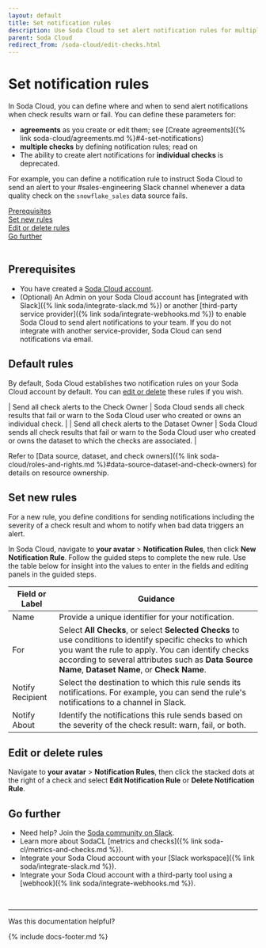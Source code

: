 ```yaml
---
layout: default
title: Set notification rules
description: Use Soda Cloud to set alert notification rules for multiple checks across datasets in your account.
parent: Soda Cloud
redirect_from: /soda-cloud/edit-checks.html
---
```


# Set notification rules 

In Soda Cloud, you can define where and when to send alert notifications when check results warn or fail. You can define these parameters for:
* **agreements** as you create or edit them; see [Create agreements]({% link soda-cloud/agreements.md %}#4-set-notifications)
* **multiple checks** by defining notification rules; read on
* The ability to create alert notifications for **individual checks** is deprecated.

For example, you can define a notification rule to instruct Soda Cloud to send an alert to your #sales-engineering Slack channel whenever a data quality check on the `snowflake_sales` data source fails.

[Prerequisites](#prerequisites)<br />
[Set new rules](#set-new-rules) <br />
[Edit or delete rules](#edit-or-delete-rules)<br />
[Go further](#go-further)<br />
<br />

## Prerequisites

* You have created a <a href="https://cloud.soda.io/signup?utm_source=docs" target="_blank">Soda Cloud account</a>.
* (Optional) An Admin on your Soda Cloud account has [integrated with Slack]({% link soda/integrate-slack.md %}) or another [third-party service provider]({% link soda/integrate-webhooks.md %}) to enable Soda Cloud to send alert notifications to your team. If you do not integrate with another service-provider, Soda Cloud can send notifications via email.

## Default rules

By default, Soda Cloud establishes two notification rules on your Soda Cloud account by default. You can [edit or delete](#edit-or-delete-rules) these rules if you wish.

| Send all check alerts to the Check Owner | Soda Cloud sends all check results that fail or warn to the Soda Cloud user who created or owns an individual check. |
| Send all check alerts to the Dataset Owner | Soda Cloud sends all check results that fail or warn to the Soda Cloud user who created or owns the dataset to which the checks are associated. |

Refer to [Data source, dataset, and check owners]({% link soda-cloud/roles-and-rights.md %}#data-source-dataset-and-check-owners) for details on resource ownership.

## Set new rules

For a new rule, you define conditions for sending notifications including the severity of a check result and whom to notify when bad data triggers an alert.

In Soda Cloud, navigate to **your avatar** > **Notification Rules**, then click **New Notification Rule**. Follow the guided steps to complete the new rule. Use the table below for insight into the values to enter in the fields and editing panels in the guided steps.

| Field or Label  | Guidance |
| -----------------  | ----------- |
| Name  | Provide a unique identifier for your notification. |
| For | Select **All Checks**, or select **Selected Checks** to use conditions to identify specific checks to which you want the rule to apply. You can identify checks according to several attributes such as **Data Source Name**, **Dataset Name**, or **Check Name**.|
| Notify Recipient | Select the destination to which this rule sends its notifications. For example, you can send the rule's notifications to a channel in Slack. |
| Notify About | Identify the notifications this rule sends based on the severity of the check result: warn, fail, or both.|

## Edit or delete rules

Navigate to **your avatar** > **Notification Rules**, then click the stacked dots at the right of a check and select **Edit Notification Rule** or **Delete Notification Rule**. 


## Go further

* Need help? Join the <a href="https://community.soda.io/slack" target="_blank"> Soda community on Slack</a>.
* Learn more about SodaCL [metrics and checks]({% link soda-cl/metrics-and-checks.md %}).
* Integrate your Soda Cloud account with your [Slack workspace]({% link soda/integrate-slack.md %}).
* Integrate your Soda Cloud account with a third-party tool using a [webhook]({% link soda/integrate-webhooks.md %}).
<br />

---

Was this documentation helpful?

<!-- LikeBtn.com BEGIN -->
<span class="likebtn-wrapper" data-theme="tick" data-i18n_like="Yes" data-ef_voting="grow" data-show_dislike_label="true" data-counter_zero_show="true" data-i18n_dislike="No"></span>
<script>(function(d,e,s){if(d.getElementById("likebtn_wjs"))return;a=d.createElement(e);m=d.getElementsByTagName(e)[0];a.async=1;a.id="likebtn_wjs";a.src=s;m.parentNode.insertBefore(a, m)})(document,"script","//w.likebtn.com/js/w/widget.js");</script>
<!-- LikeBtn.com END -->

{% include docs-footer.md %}